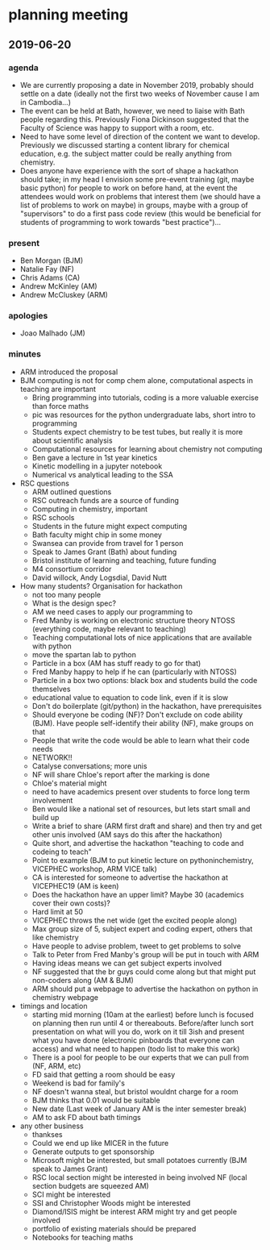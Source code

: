 # planning meeting
## 2019-06-20

### agenda 

- We are currently proposing a date in November 2019, probably should settle on a date (ideally not the first two weeks of November cause I am in Cambodia...)
- The event can be held at Bath, however, we need to liaise with Bath people regarding this. Previously Fiona Dickinson suggested that the Faculty of Science was happy to support with a room, etc.
- Need to have some level of direction of the content we want to develop. Previously we discussed starting a content library for chemical education, e.g. the subject matter could be really anything from chemistry.
- Does anyone have experience with the sort of shape a hackathon should take; in my head I envision some pre-event training (git, maybe basic python) for people to work on before hand, at the event the attendees would work on problems that interest them (we should have a list of problems to work on maybe) in groups, maybe with a group of "supervisors" to do a first pass code review (this would be beneficial for students of programming to work towards "best practice")...

### present 

- Ben Morgan (BJM)
- Natalie Fay (NF)
- Chris Adams (CA)
- Andrew McKinley (AM)
- Andrew McCluskey (ARM)

### apologies 

- Joao Malhado (JM)

### minutes

- ARM introduced the proposal
- BJM computing is not for comp chem alone, computational aspects in teaching are important
    - Bring programming into tutorials, coding is a more valuable exercise than force maths
    - pic was resources for the python undergraduate labs, short intro to programming 
    - Students expect chemistry to be test tubes, but really it is more about scientific analysis 
    - Computational resources for learning about chemistry not computing
    - Ben gave a lecture in 1st year kinetics 
    - Kinetic modelling in a jupyter notebook
    - Numerical vs analytical leading to the SSA
- RSC questions
    - ARM outlined questions
    - RSC outreach funds are a source of funding
    - Computing in chemistry, important
    - RSC schools 
    - Students in the future might expect computing 
    - Bath faculty might chip in some money
    - Swansea can provide from travel for 1 person 
    - Speak to James Grant (Bath) about funding
    - Bristol institute of learning and teaching, future funding 
    - M4 consortium corridor 
    - David willock, Andy Logsdial, David Nutt
- How many students? Organisation for hackathon
    - not too many people 
    - What is the design spec?
    - AM we need cases to apply our programming to
    - Fred Manby is working on electronic structure theory NTOSS (everything code, maybe relevant to teaching) 
    - Teaching computational lots of nice applications that are available with python
    - move the spartan lab to python 
    - Particle in a box (AM has stuff ready to go for that) 
    - Fred Manby happy to help if he can (particularly with NTOSS) 
    - Particle in a box two options: black box and students build the code themselves
    - educational value to equation to code link, even if it is slow 
    - Don't do boilerplate (git/python) in the hackathon, have prerequisites
    - Should everyone be coding (NF)? Don't exclude on code ability (BJM). Have people self-identify their ability (NF), make groups on that 
    - People that write the code would be able to learn what their code needs
    - NETWORK!!
    - Catalyse conversations; more unis 
    - NF will share Chloe's report after the marking is done
    - Chloe's material might 
    - need to have academics present over students to force long term involvement 
    - Ben would like a national set of resources, but lets start small and build up 
    - Write a brief to share (ARM first draft and share) and then try and get other unis involved (AM says do this after the hackathon) 
    - Quite short, and advertise the hackathon "teaching to code and codeing to teach"
    - Point to example (BJM to put kinetic lecture on pythoninchemistry, VICEPHEC workshop, ARM VICE talk) 
    - CA is interested for someone to advertise the hackathon at VICEPHEC19 (AM is keen) 
    - Does the hackathon have an upper limit? Maybe 30 (academics cover their own costs)?
    - Hard limit at 50 
    - VICEPHEC throws the net wide (get the excited people along)
    - Max group size of 5, subject expert and coding expert, others that like chemistry
    - Have people to advise problem, tweet to get problems to solve
    - Talk to Peter from Fred Manby's group will be put in touch with ARM 
    - Having ideas means we can get subject experts involved 
    - NF suggested that the br guys could come along but that might put non-coders along (AM & BJM) 
    - ARM should put a webpage to advertise the hackathon on python in chemistry webpage
- timings and location 
    - starting mid morning (10am at the earliest) before lunch is focused on planning then run until 4 or thereabouts. Before/after lunch sort presentation on what will you do, work on it till 3ish and present what you have done (electronic pinboards that everyone can access) and what need to happen (todo list to make this work) 
    - There is a pool for people to be our experts that we can pull from (NF, ARM, etc) 
    - FD said that getting a room should be easy
    - Weekend is bad for family's 
    - NF doesn't wanna steal, but bristol wouldnt charge for a room
    - BJM thinks that 0.01 would be suitable 
    - New date (Last week of January AM is the inter semester break) 
    - AM to ask FD about bath timings 
- any other business
    - thankses 
    - Could we end up like MICER in the future
    - Generate outputs to get sponsorship 
    - Microsoft might be interested, but small potatoes currently (BJM speak to James Grant) 
    - RSC local section might be interested in being involved NF (local section budgets are squeezed AM) 
    - SCI might be interested 
    - SSI and Christopher Woods might be interested 
    - Diamond/ISIS might be interest ARM might try and get people involved 
    - portfolio of existing materials should be prepared 
    - Notebooks for teaching maths 